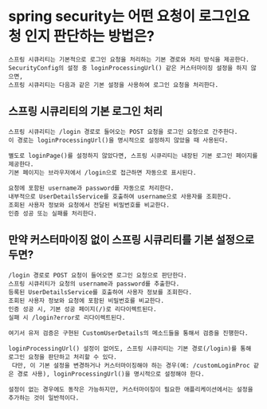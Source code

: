    # spring security는 어떤 요청이 로그인요청 인지 판단하는 방법은?
    

    스프링 시큐리티는 기본적으로 로그인 요청을 처리하는 기본 경로와 처리 방식을 제공한다. 
    SecurityConfig의 설정 중 loginProcessingUrl() 같은 커스터마이징 설정을 하지 않으면,
    스프링 시큐리티는 다음과 같은 기본 설정을 사용하여 로그인 요청을 처리한다.
    
   ## 스프링 시큐리티의 기본 로그인 처리

    스프링 시큐리티는 /login 경로로 들어오는 POST 요청을 로그인 요청으로 간주한다.
    이 경로는 loginProcessingUrl()을 명시적으로 설정하지 않았을 때 사용된다.

    별도로 loginPage()를 설정하지 않았다면, 스프링 시큐리티는 내장된 기본 로그인 페이지를 제공한다.
    기본 페이지는 브라우저에서 /login으로 접근하면 자동으로 표시된다.

    요청에 포함된 username과 password를 자동으로 처리한다.
    내부적으로 UserDetailsService를 호출하여 username으로 사용자를 조회한다.
    조회된 사용자 정보와 요청에서 전달된 비밀번호를 비교한다.
    인증 성공 또는 실패를 처리한다.
    
## 만약 커스터마이징 없이 스프링 시큐리티를 기본 설정으로 두면?
    
    /login 경로로 POST 요청이 들어오면 로그인 요청으로 판단한다.
    스프링 시큐리티가 요청의 username과 password를 추출한다.
    등록된 UserDetailsService를 호출하여 사용자 정보를 조회한다.
    조회된 사용자 정보와 요청에 포함된 비밀번호를 비교한다.
    인증 성공 시, 기본 성공 페이지(/)로 리다이렉트된다. 
    실패 시 /login?error로 리다이렉트된다.

    여기서 유저 검증은 구현된 CustomUserDetails의 메소드들을 통해서 검증을 진행한다.

    loginProcessingUrl() 설정이 없어도, 스프링 시큐리티는 기본 경로(/login)를 통해 로그인 요청을 판단하고 처리할 수 있다.
     다만, 이 기본 설정을 변경하거나 커스터마이징해야 하는 경우(예: /customLoginProc 같은 경로 사용), loginProcessingUrl()을 명시적으로 설정해야 한다.
    
    설정이 없는 경우에도 동작은 가능하지만, 커스터마이징이 필요한 애플리케이션에서는 설정을 추가하는 것이 일반적이다.